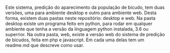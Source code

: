 Este sistema, predição do aparecimento da população de bicudo, tem duas versões, uma para ambiente
desktop e outro para ambiente web. Desta forma, existem duas pastas neste repositório: desktop e web. 
Na pasta desktop existe um programa feito em python, para rodar em qualquer ambiente que tenha
a versão da linguagem python instalada, 3.6 ou superrior.
Na outra pasta, web, existe a versão web do sistema de predição de bicudos, feita em php e javascript.
Em cada uma delas tem um readme.md que descreve como usar.
 
